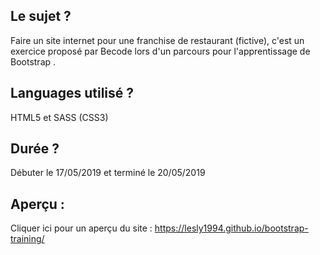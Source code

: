 ## Le sujet ?

Faire un site internet pour une franchise de restaurant (fictive), c'est un exercice proposé par Becode lors d'un parcours pour l'apprentissage de Bootstrap .

## Languages utilisé ?

HTML5 et SASS (CSS3)

## Durée ?

Débuter le 17/05/2019 et terminé le 20/05/2019


## Aperçu :

Cliquer ici pour un aperçu du site : https://lesly1994.github.io/bootstrap-training/
